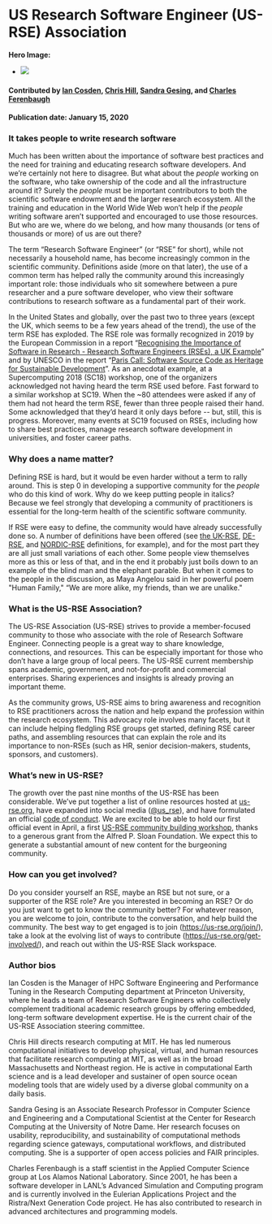 # US Research Software Engineer (US-RSE) Association

**Hero Image:**

 - <img src='../../images/Blog_011720_usrse.png'/>

#### Contributed by [Ian Cosden](https://github.com/cosden "Ian Cosden GitHub Profile"), [Chris Hill](https://github.com/christophernhill "Chris Hill GitHub Profile"), [Sandra Gesing](https://github.com/sandragesing "Sandra Gesing GitHub Profile"), and [Charles Ferenbaugh](https://github.com/cferenba "Charles Ferenbaugh GitHub Profile")

#### Publication date: January 15, 2020

### It takes people to write research software

Much has been written about the importance of software best practices and the
need for training and educating research software developers. And we’re
certainly not here to disagree. But what about the *people* working on the
software, who take ownership of the code and all the infrastructure around it?
Surely the *people* must be important contributors to both the scientific
software endowment and the larger research ecosystem. All the training and
education in the World Wide Web won’t help if the *people* writing software
aren’t supported and encouraged to use those resources. But who are we, where do we belong,
and how many thousands (or tens of thousands or more) of us are out there?

The term “Research Software Engineer” (or “RSE” for short), while not
necessarily a household name, has become increasingly common in the scientific
community. Definitions aside (more on that later), the use of a common term has
helped rally the community around this increasingly important role: those
individuals who sit somewhere between a pure researcher and a pure software
developer, who view their software contributions to research software as a
fundamental part of their work.

In the United States and globally, over the past two to three years (except the UK, which seems to be
a few years ahead of the trend), the use of the term RSE has exploded. The RSE
role was formally recognized in 2019 by the European Commission in a  report
“[Recognising the Importance of Software in Research - Research Software
Engineers (RSEs), a UK
Example](https://ec.europa.eu/info/sites/info/files/research_and_innovation/importance_of_software_in_research.pdf)”
and by  UNESCO in the report “[Paris Call: Software Source Code as Heritage
for Sustainable
Development](https://en.unesco.org/foss/paris-call-software-source-code)”. As an 
anecdotal example, at a Supercomputing 2018 (SC18) workshop, one of the  organizers acknowledged not having heard the term RSE used before. Fast forward to a similar workshop at SC19. When the ~80 attendees were asked if any of them
had not heard the term RSE, fewer than three people raised their hand. Some acknowledged that
they’d  heard it only days before -- but, still, this is progress.  Moreover, many
events at SC19 focused on RSEs, including how to share best practices,
manage research software development in universities, and foster career
paths.

### Why does a name matter?

Defining RSE is hard, but it would be even harder without a term to rally
around. This is step 0 in developing a supportive community for the *people* who
do this kind of work. Why do we keep putting people in italics? Because we feel
strongly that developing a community of practitioners is essential for the long-term health of the scientific software community.

If RSE were easy to define, the community would have already successfully
done so. A number of definitions have been offered (see [the
UK-RSE](https://society-rse.org/),
[DE-RSE](https://www.de-rse.org/en/), and [NORDIC-RSE](http://nordic-rse.org/)
definitions, for example), and for the most part they are all just small
variations of each other. Some people view themselves more as this or less of
that, and in the end it probably just boils down to an example of the blind man
and the elephant parable. But when it comes to the people in the discussion, as
 Maya Angelou said in her powerful poem "Human Family," 
 “We are more alike, my friends, than we are unalike."

### What is the US-RSE Association?

The US-RSE Association (US-RSE) strives to provide a member-focused community
to those who associate with the role of Research Software Engineer. Connecting
people is a great way to share knowledge, connections, and resources.
This can be especially important for those who don’t have a large
group of local peers. The US-RSE current membership spans academic, government, and
not-for-profit and commercial enterprises. Sharing experiences and insights is
already proving an important theme.

As the community grows,  US-RSE aims to
bring awareness and recognition to RSE practitioners across the nation and
help expand the profession within the research ecosystem. This advocacy role involves many
facets, but it can include helping fledgling RSE groups get started,
defining RSE career paths, and assembling resources that can explain the role and its
importance to non-RSEs (such as HR, senior decision-makers, students, sponsors,
and customers).

### What’s new in US-RSE?

The growth over the past nine months of the US-RSE
 has been considerable. We’ve put together a list of online
resources hosted at [us-rse.org](https://us-rse.org/), have expanded into social
media ([@us_rse](https://twitter.com/us_rse)), and have formulated an official [code of
conduct](https://us-rse.org/code-of-conduct/). We are excited to be able to hold
our first official event in April, a first [US-RSE community building
workshop](http://us-rse.org/2020-april-workshop/), thanks to a generous grant
from the Alfred P. Sloan Foundation. We expect this to generate a substantial
amount of new content for the burgeoning community.

### How can you get involved?

Do you consider yourself an RSE, maybe an RSE but not sure, or a supporter of the
RSE role? Are you interested in becoming an RSE? Or do you just want to get to know the community better? 
For whatever reason, you are welcome to join,
contribute to the conversation, and help build the community. The best way to
get engaged is to join (<https://us-rse.org/join/>), take a look at the
evolving list of ways to contribute (<https://us-rse.org/get-involved/>), and
reach out within the US-RSE Slack workspace.


### Author bios

Ian Cosden is the Manager of HPC Software Engineering and Performance Tuning in
the Research Computing department at Princeton University, where he leads a team
of Research Software Engineers  who collectively complement traditional
academic research groups by offering embedded, long-term software development
expertise. He is the current chair of the US-RSE Association steering committee.

Chris Hill directs research computing at MIT. He has led numerous computational
initiatives to develop physical, virtual, and human resources that facilitate
research computing at MIT, as well as in the broad Massachusetts and Northeast
region. He is active in computational Earth science and is a lead developer and
sustainer of open source ocean modeling tools that are widely used by a diverse
global community on a daily basis.

Sandra Gesing is an Associate Research Professor in Computer Science and
Engineering and a Computational Scientist at the Center for Research Computing
at the University of Notre Dame. Her research focuses on usability,
reproducibility, and sustainability of computational methods regarding science
gateways, computational workflows, and distributed computing. She is a supporter
of open access policies and FAIR principles.

Charles Ferenbaugh is a staff scientist in the Applied Computer Science group at
Los Alamos National Laboratory. Since 2001, he has been a software developer in
LANL’s Advanced Simulation and Computing program and is currently involved in
the Eulerian Applications Project and the Ristra/Next Generation Code project.
He has also contributed to research in advanced architectures and programming
models.

<!---
Publish: yes
RSS update: 2020-01-15
Pinned: no
Topics: Software Engineering, Projects and Organizations, Research Software Engineers
--->

